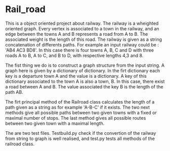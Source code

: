 # Rail_road

This is a object oriented project about railway. The railway is a wheighted oriented graph. Every vertex is associated to a town in the railway, and an edge between the towns A and B represents a road from A to B. The associated weight is the length of this road. The railway is given as a string concatenation of differents paths. For example an input railway could be : 'AB4 AC3 BD8'. In this case there is four towns A, B, C and D with three roads A to B, A to C, and B to D, with respective lengths 4,3 and 8.

The fist thing we do is to construct a graph structure from the input string. A graph here is given by a dictionary of dictionary. In the firt dictionary each key is a departure town A and the value is a dictionary. A key of this dictionary associated to the town A is also a town, B. In this case, there exist a road between A and B. The value associated the key B is the length of the path AB.

The firt principal method of the Railroad class calculates the length of a path given as a string as for example 'A-B-C' if it exists. The two next methods give all possible paths between two given towns with a fixed or maximal number of stops. The last method gives all possible routes between two given town with a maximal length.

The are two test files. Testbuild.py check if the convertion of the railway from string to graph is well realised, and test.py tests all methods of the railroad class.
